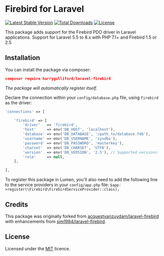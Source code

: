 # Firebird for Laravel

[![Latest Stable Version](https://poser.pugx.org/harrygulliford/laravel-firebird/v/stable)](https://packagist.org/packages/harrygulliford/laravel-firebird)
[![Total Downloads](https://poser.pugx.org/harrygulliford/laravel-firebird/downloads)](https://packagist.org/packages/harrygulliford/laravel-firebird)
[![License](https://poser.pugx.org/harrygulliford/laravel-firebird/license)](https://packagist.org/packages/harrygulliford/laravel-firebird)

This package adds support for the Firebird PDO driver in Laravel applications. Support for Laravel 5.5 to 8.x with PHP 7.1+ and Firebird 1.5 or 2.5

## Installation

You can install the package via composer:

```json
composer require harrygulliford/laravel-firebird
```

_The package will automatically register itself._

Declare the connection within your `config/database.php` file, using `firebird` as the
driver:
```php
'connections' => [

    'firebird' => [
        'driver'   => 'firebird',
        'host'     => env('DB_HOST', 'localhost'),
        'database' => env('DB_DATABASE', '/path_to/database.fdb'),
        'username' => env('DB_USERNAME', 'sysdba'),
        'password' => env('DB_PASSWORD', 'masterkey'),
        'charset'  => env('DB_CHARSET', 'UTF8'),
        'version'  => env('DB_VERSION', '2.5'), // Supported versions: 2.5, 1.5
        'role'     => null,
    ],

],
```

To register this package in Lumen, you'll also need to add the following line to the service providers in your `config/app.php` file:
`$app->register(\Firebird\FirebirdServiceProvider::class);`

## Credits
This package was originally forked from [acquestvanzuydam/laravel-firebird](https://github.com/jacquestvanzuydam/laravel-firebird) with enhancements from [sim1984/laravel-firebird](https://github.com/sim1984/laravel-firebird).

## License
Licensed under the [MIT](https://choosealicense.com/licenses/mit/) licence.
